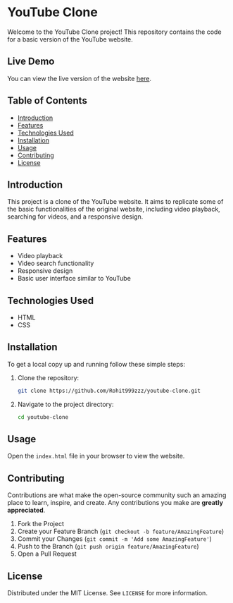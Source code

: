 
# YouTube Clone

Welcome to the YouTube Clone project! This repository contains the code for a basic version of the YouTube website.

## Live Demo

You can view the live version of the website [here](https://rohit999zzz.github.io/rohit-website/).

## Table of Contents

- [Introduction](#introduction)
- [Features](#features)
- [Technologies Used](#technologies-used)
- [Installation](#installation)
- [Usage](#usage)
- [Contributing](#contributing)
- [License](#license)

## Introduction

This project is a clone of the YouTube website. It aims to replicate some of the basic functionalities of the original website, including video playback, searching for videos, and a responsive design.

## Features

- Video playback
- Video search functionality
- Responsive design
- Basic user interface similar to YouTube

## Technologies Used

- HTML
- CSS

## Installation

To get a local copy up and running follow these simple steps:

1. Clone the repository:
    ```sh
    git clone https://github.com/Rohit999zzz/youtube-clone.git
    ```

2. Navigate to the project directory:
    ```sh
    cd youtube-clone
    ```

## Usage

Open the `index.html` file in your browser to view the website.

## Contributing

Contributions are what make the open-source community such an amazing place to learn, inspire, and create. Any contributions you make are **greatly appreciated**.

1. Fork the Project
2. Create your Feature Branch (`git checkout -b feature/AmazingFeature`)
3. Commit your Changes (`git commit -m 'Add some AmazingFeature'`)
4. Push to the Branch (`git push origin feature/AmazingFeature`)
5. Open a Pull Request

## License

Distributed under the MIT License. See `LICENSE` for more information.

```

